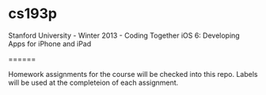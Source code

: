cs193p
======

Stanford University - Winter 2013 - Coding Together iOS 6: Developing Apps for iPhone and iPad

======

Homework assignments for the course will be checked into this repo.  Labels will be used at the completeion of each assignment.